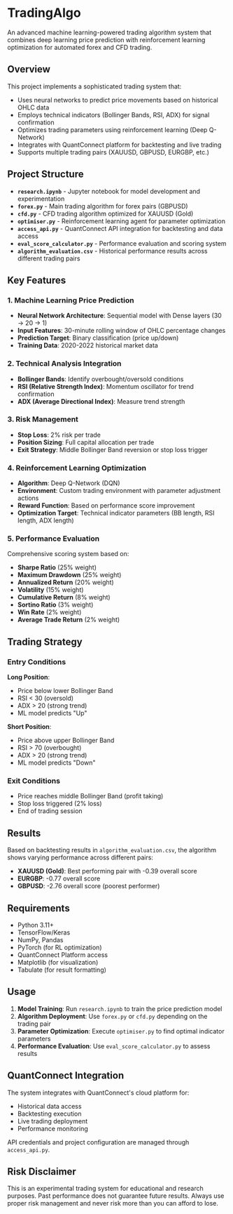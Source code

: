 # TradingAlgo

An advanced machine learning-powered trading algorithm system that combines deep learning price prediction with reinforcement learning optimization for automated forex and CFD trading.

## Overview

This project implements a sophisticated trading system that:

- Uses neural networks to predict price movements based on historical OHLC data
- Employs technical indicators (Bollinger Bands, RSI, ADX) for signal confirmation
- Optimizes trading parameters using reinforcement learning (Deep Q-Network)
- Integrates with QuantConnect platform for backtesting and live trading
- Supports multiple trading pairs (XAUUSD, GBPUSD, EURGBP, etc.)

## Project Structure

- **`research.ipynb`** - Jupyter notebook for model development and experimentation
- **`forex.py`** - Main trading algorithm for forex pairs (GBPUSD)
- **`cfd.py`** - CFD trading algorithm optimized for XAUUSD (Gold)
- **`optimiser.py`** - Reinforcement learning agent for parameter optimization
- **`access_api.py`** - QuantConnect API integration for backtesting and data access
- **`eval_score_calculator.py`** - Performance evaluation and scoring system
- **`algorithm_evaluation.csv`** - Historical performance results across different trading pairs

## Key Features

### 1. Machine Learning Price Prediction

- **Neural Network Architecture**: Sequential model with Dense layers (30 → 20 → 1)
- **Input Features**: 30-minute rolling window of OHLC percentage changes
- **Prediction Target**: Binary classification (price up/down)
- **Training Data**: 2020-2022 historical market data

### 2. Technical Analysis Integration

- **Bollinger Bands**: Identify overbought/oversold conditions
- **RSI (Relative Strength Index)**: Momentum oscillator for trend confirmation
- **ADX (Average Directional Index)**: Measure trend strength

### 3. Risk Management

- **Stop Loss**: 2% risk per trade
- **Position Sizing**: Full capital allocation per trade
- **Exit Strategy**: Middle Bollinger Band reversion or stop loss trigger

### 4. Reinforcement Learning Optimization

- **Algorithm**: Deep Q-Network (DQN)
- **Environment**: Custom trading environment with parameter adjustment actions
- **Reward Function**: Based on performance score improvement
- **Optimization Target**: Technical indicator parameters (BB length, RSI length, ADX length)

### 5. Performance Evaluation

Comprehensive scoring system based on:

- **Sharpe Ratio** (25% weight)
- **Maximum Drawdown** (25% weight)
- **Annualized Return** (20% weight)
- **Volatility** (15% weight)
- **Cumulative Return** (8% weight)
- **Sortino Ratio** (3% weight)
- **Win Rate** (2% weight)
- **Average Trade Return** (2% weight)

## Trading Strategy

### Entry Conditions

**Long Position**:

- Price below lower Bollinger Band
- RSI < 30 (oversold)
- ADX > 20 (strong trend)
- ML model predicts "Up"

**Short Position**:

- Price above upper Bollinger Band
- RSI > 70 (overbought)
- ADX > 20 (strong trend)
- ML model predicts "Down"

### Exit Conditions

- Price reaches middle Bollinger Band (profit taking)
- Stop loss triggered (2% loss)
- End of trading session

## Results

Based on backtesting results in `algorithm_evaluation.csv`, the algorithm shows varying performance across different pairs:

- **XAUUSD (Gold)**: Best performing pair with -0.39 overall score
- **EURGBP**: -0.77 overall score
- **GBPUSD**: -2.76 overall score (poorest performer)

## Requirements

- Python 3.11+
- TensorFlow/Keras
- NumPy, Pandas
- PyTorch (for RL optimization)
- QuantConnect Platform access
- Matplotlib (for visualization)
- Tabulate (for result formatting)

## Usage

1. **Model Training**: Run `research.ipynb` to train the price prediction model
2. **Algorithm Deployment**: Use `forex.py` or `cfd.py` depending on the trading pair
3. **Parameter Optimization**: Execute `optimiser.py` to find optimal indicator parameters
4. **Performance Evaluation**: Use `eval_score_calculator.py` to assess results

## QuantConnect Integration

The system integrates with QuantConnect's cloud platform for:

- Historical data access
- Backtesting execution
- Live trading deployment
- Performance monitoring

API credentials and project configuration are managed through `access_api.py`.

## Risk Disclaimer

This is an experimental trading system for educational and research purposes. Past performance does not guarantee future results. Always use proper risk management and never risk more than you can afford to lose.
